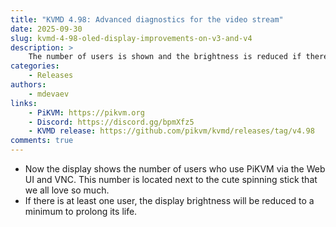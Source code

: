 ```yaml
---
title: "KVMD 4.98: Advanced diagnostics for the video stream"
date: 2025-09-30
slug: kvmd-4-98-oled-display-improvements-on-v3-and-v4
description: >
    The number of users is shown and the brightness is reduced if there is at least one to prolong the life of the screen
categories:
    - Releases
authors:
    - mdevaev
links:
    - PiKVM: https://pikvm.org
    - Discord: https://discord.gg/bpmXfz5
    - KVMD release: https://github.com/pikvm/kvmd/releases/tag/v4.98
comments: true
---
```


* Now the display shows the number of users who use PiKVM via the Web UI and VNC. This number is located next to the cute spinning stick that we all love so much.
* If there is at least one user, the display brightness will be reduced to a minimum to prolong its life.
